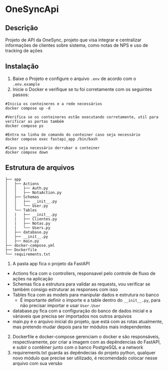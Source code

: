 # OneSyncApi
## Descrição

Projeto de API da OneSync, projeto que visa integrar e centralizar informações de clientes sobre sistema, como notas de NPS e uso de tracking de ações

## Instalação

1. Baixe o Projeto e configure o arquivo `.env` de acordo com o `.env.example`
2. Inicie o Docker e verifique se tu foi corretamente com os seguintes passos:
```
#Inicia os conteineres e a rede necessários
docker compose up -d

#Verifica se os conteineres estão executando corretamente, util para verificar as portas também
docker compose ps

#Entra na linha de comando do conteiner caso seja necessário
docker compose exec fastapi_app /bin/bash

#Caso seja necessário derrubar o conteiner
docker compose down
```

## Estrutura de arquivos
```
├── app
│   ├── Actions
│   │   ├── Auth.py
│   │   ├── NotaAction.py
│   ├── Schemas
│   │   ├── __init__.py
│   │   └── User.py
│   └── Tables
│   |   ├── __init__.py
│   |   ├── Clientes.py
│   |   ├── Notas.py
│   |   └── Users.py
│   ├── database.py
│   ├── __init__.py
│   ├── main.py
├── docker-compose.yml
├── Dockerfile
└── requirements.txt
```
1. A pasta app fica o projeto da FastAPI
  - Actions fica com o controllers, responsavel pelo controle de fluxo de ações na aplicação
  - Schemas fica a estrutura para validar as requests, vou verificar se também consigo estruturar as responses com isso
  - Tables fica com as models para manipular dados e estrutura no banco
    - É importante definir o importe e a table dentro do `__init__.py`, para não precisar importar e usar `User.User`
  - database.py fica com a configuração do banco de dados inicial e a váriaveis que precisa ser importados nos outros arquivos
  - main.py é o arquivo inicial do projeto, que está com as rotas atualmente, mas pretendo mudar depois para ter módulos mais independentes
2. Dockerfile e docker-compose gerenciam o docker e são responsáveis, respectivamente, por criar a imagem com as depêndencias do FastAPI, e subir o contêiner junto com o banco PostgreSQL e a network
3. requirements.txt guarda as depêndecias do projeto python, qualquer novo módulo que precise ser utilizado, é recomendado colocar nesse arquivo com sua versão

